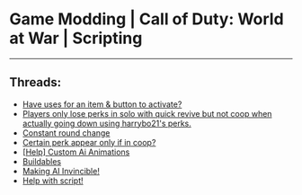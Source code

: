 # Game Modding |  Call of Duty: World at War | Scripting
---
## Threads:
<ul>
<li><a href="{{ '/wiki/threads/2521.html' | relative_url }}">Have uses for an item & button to activate?</a></li>
<li><a href="{{ '/wiki/threads/3255.html' | relative_url }}">Players only lose perks in solo with quick revive but not coop when actually going down using harrybo21's perks.</a></li>
<li><a href="{{ '/wiki/threads/2526.html' | relative_url }}">Constant round change</a></li>
<li><a href="{{ '/wiki/threads/2525.html' | relative_url }}">Certain perk appear only if in coop?</a></li>
<li><a href="{{ '/wiki/threads/2524.html' | relative_url }}">[Help] Custom Ai Animations</a></li>
<li><a href="{{ '/wiki/threads/2523.html' | relative_url }}">Buildables</a></li>
<li><a href="{{ '/wiki/threads/2522.html' | relative_url }}">Making AI Invincible!</a></li>
<li><a href="{{ '/wiki/threads/2520.html' | relative_url }}">Help with script!</a></li>
</ul>
